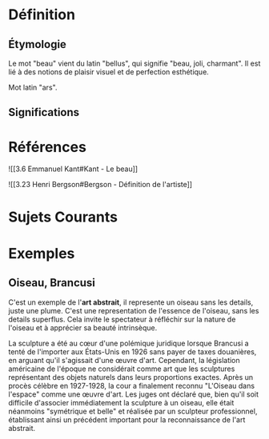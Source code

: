 # Définition

## Étymologie

Le mot "beau" vient du latin "bellus", qui signifie "beau, joli, charmant". Il est lié à des notions de plaisir visuel et de perfection esthétique.

Mot latin "ars".

## Significations

# Références

![[3.6 Emmanuel Kant#Kant - Le beau]]

![[3.23 Henri Bergson#Bergson - Définition de l'artiste]]

# Sujets Courants

# Exemples

## Oiseau, Brancusi

C'est un exemple de l'**art abstrait**, il represente un oiseau sans les details, juste une plume. C'est une representation de l'essence de l'oiseau, sans les details superflus. Cela invite le spectateur à réfléchir sur la nature de l'oiseau et à apprécier sa beauté intrinsèque.

La sculpture a été au cœur d'une polémique juridique lorsque Brancusi a tenté de l'importer aux États-Unis en 1926 sans payer de taxes douanières, en arguant qu'il s'agissait d'une œuvre d'art. Cependant, la législation américaine de l'époque ne considérait comme art que les sculptures représentant des objets naturels dans leurs proportions exactes. Après un procès célèbre en 1927-1928, la cour a finalement reconnu "L'Oiseau dans l'espace" comme une œuvre d'art. Les juges ont déclaré que, bien qu'il soit difficile d'associer immédiatement la sculpture à un oiseau, elle était néanmoins "symétrique et belle" et réalisée par un sculpteur professionnel, établissant ainsi un précédent important pour la reconnaissance de l'art abstrait​.
